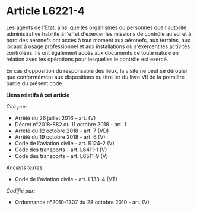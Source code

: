 # Article L6221-4

Les agents de l'Etat, ainsi que les organismes ou personnes que l'autorité administrative habilite à l'effet d'exercer les
missions de contrôle au sol et à bord des aéronefs ont accès à tout moment aux aéronefs, aux terrains, aux locaux à usage
professionnel et aux installations où s'exercent les activités contrôlées. Ils ont également accès aux documents de toute
nature en relation avec les opérations pour lesquelles le contrôle est exercé.

En cas d'opposition du responsable des lieux, la visite ne peut se dérouler que conformément aux dispositions du titre Ier du
livre VII de la première partie du présent code.

**Liens relatifs à cet article**

_Cité par_:

  - Arrêté du 26 juillet 2016 - art. (V)
  - Décret n°2018-882 du 11 octobre 2018 - art. 1
  - Arrêté du 12 octobre 2018 - art. 7 (VD)
  - Arrêté du 19 octobre 2018 - art. 6 (V)
  - Code de l'aviation civile - art. R124-2 (V)
  - Code des transports - art. L6411-1 (V)
  - Code des transports - art. L6511-9 (V)

_Anciens textes_:

  - Code de l'aviation civile - art. L133-4 (VT)

_Codifié par_:

  - Ordonnance n°2010-1307 du 28 octobre 2010 - art. (V)
